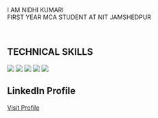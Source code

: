 
<!--<p><align="center">
<img width="800" height="500" src="https://github.com/nk12nidhi12/nk12nidhi12/assets/126282502/dd1473bc-04c9-43c3-ab31-6bffd3dc76bf" alt="My banner">
</p>
<p> -->

<p>I AM NIDHI KUMARI<br>FIRST YEAR MCA STUDENT AT NIT JAMSHEDPUR</p><br>
<h2>TECHNICAL SKILLS</h2> 
<!--<img src="https://img.shields.io/badge/-Hackerrank-2EC866?style=for-the-badge&logo=HackerRank&logoColor=green">-->
<img src="https://img.shields.io/badge/c-%2300599C.svg?style=for-the-badge&logo=c&logoColor=blue">
<img src="https://img.shields.io/badge/c++-%2300599C.svg?style=for-the-badge&logo=c%2B%2B&logoColor=blue">
<img src="https://img.shields.io/badge/html5-%23E34F26.svg?style=for-the-badge&logo=html5&logoColor=white">
<img src="https://img.shields.io/badge/javascript-%23323330.svg?style=for-the-badge&logo=javascript&logoColor=%23F7DF1E">

<img src="https://img.shields.io/badge/java-%23ED8B00.svg?style=for-the-badge&logo=openjdk&logoColor=white">

<h2>LinkedIn Profile</h2>

<a href="https://www.linkedin.com/in/nidhi-k-05123218b/">Visit Profile</a>
